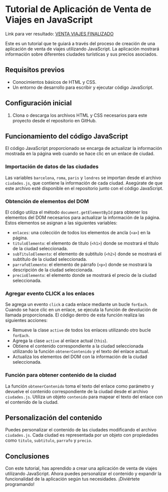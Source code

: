 # Tutorial de Aplicación de Venta de Viajes en JavaScript

Link para ver resultado: [VENTA VIAJES FINALIZADO](https://venta-viajes-curso-javascript.netlify.app/)

Este es un tutorial que te guiará a través del proceso de creación de una aplicación de venta de viajes utilizando JavaScript. La aplicación mostrará información sobre diferentes ciudades turísticas y sus precios asociados.

## Requisitos previos

-   Conocimientos básicos de HTML y CSS.
-   Un entorno de desarrollo para escribir y ejecutar código JavaScript.

## Configuración inicial

1.  Clona o descarga los archivos HTML y CSS necesarios para este proyecto desde el repositorio en GitHub.

## Funcionamiento del código JavaScript

El código JavaScript proporcionado se encarga de actualizar la información mostrada en la página web cuando se hace clic en un enlace de ciudad.

### Importación de datos de las ciudades

Las variables `barcelona`, `roma`, `paris` y `londres` se importan desde el archivo `ciudades.js`, que contiene la información de cada ciudad. Asegúrate de que este archivo esté disponible en el repositorio junto con el código JavaScript.

### Obtención de elementos del DOM

El código utiliza el método `document.getElementById` para obtener los elementos del DOM necesarios para actualizar la información de la página. Estos elementos se asignan a las siguientes variables:

-   `enlaces`: una colección de todos los elementos de ancla (`<a>`) en la página.
-   `tituloElemento`: el elemento de título (`<h1>`) donde se mostrará el título de la ciudad seleccionada.
-   `subTituloElemento`: el elemento de subtítulo (`<h2>`) donde se mostrará el subtítulo de la ciudad seleccionada.
-   `parrafoElemento`: el elemento de párrafo (`<p>`) donde se mostrará la descripción de la ciudad seleccionada.
-   `precioElemento`: el elemento donde se mostrará el precio de la ciudad seleccionada.

### Agregar evento CLICK a los enlaces

Se agrega un evento `click` a cada enlace mediante un bucle `forEach`. Cuando se hace clic en un enlace, se ejecuta la función de devolución de llamada proporcionada. El código dentro de esta función realiza las siguientes acciones:

-   Remueve la clase `active` de todos los enlaces utilizando otro bucle `forEach`.
-   Agrega la clase `active` al enlace actual (`this`).
-   Obtiene el contenido correspondiente a la ciudad seleccionada utilizando la función `obtenerContenido` y el texto del enlace actual.
-   Actualiza los elementos del DOM con la información de la ciudad seleccionada.

### Función para obtener contenido de la ciudad

La función `obtenerContenido` toma el texto del enlace como parámetro y devuelve el contenido correspondiente de la ciudad desde el archivo `ciudades.js`. Utiliza un objeto `contenido` para mapear el texto del enlace con el contenido de la ciudad.

## Personalización del contenido

Puedes personalizar el contenido de las ciudades modificando el archivo `ciudades.js`. Cada ciudad es representada por un objeto con propiedades como `titulo`, `subtitulo`, `parrafo` y `precio`.

## Conclusiones

Con este tutorial, has aprendido a crear una aplicación de venta de viajes utilizando JavaScript. Ahora puedes personalizar el contenido y expandir la funcionalidad de la aplicación según tus necesidades. ¡Diviértete programando!
